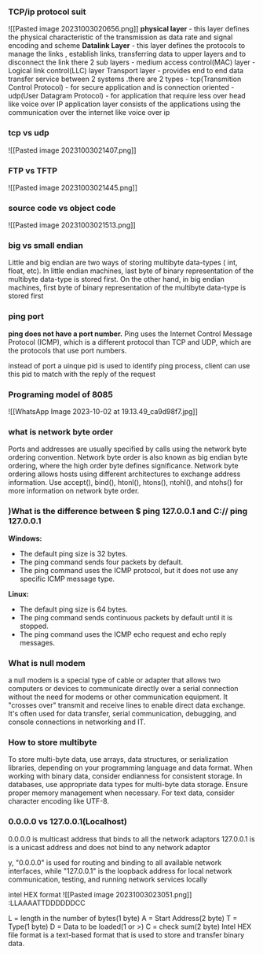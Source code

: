 ### TCP/ip protocol suit
![[Pasted image 20231003020656.png]]
**physical layer** - this layer defines the physical characteristic of the transmission as data rate and signal encoding and scheme
**Datalink Layer** - this layer defines the protocols to manage the links , establish links, transferring data to upper layers and to disconnect the link
there 2 sub layers 
	- medium access control(MAC) layer
	- Logical link control(LLC) layer
Transport layer - provides end to end data transfer service between 2 systems .there are 2 types 
	- tcp(Transmition Control Protocol) - for secure application and is connection oriented 
	- udp(User Datagram Protocol) - for application that require less over head like voice over IP
application layer consists of the applications using the communication over the internet like voice over ip

### tcp vs udp
![[Pasted image 20231003021407.png]]

### FTP vs TFTP
![[Pasted image 20231003021445.png]]

### source code vs object code
![[Pasted image 20231003021513.png]]


### big vs small endian

Little and big endian are two ways of storing multibyte data-types ( int, float, etc). In little endian machines, last byte of binary representation of the multibyte data-type is stored first. On the other hand, in big endian machines, first byte of binary representation of the multibyte data-type is stored first

### ping port 
**ping does not have a port number.** Ping uses the Internet Control Message Protocol (ICMP), which is a different protocol than TCP and UDP, which are the protocols that use port numbers.

instead of port a uinque pid is used to identify ping process, client can use this pid to match with the reply of the request  


### Programing model of 8085
![[WhatsApp Image 2023-10-02 at 19.13.49_ca9d98f7.jpg]]


### what is network byte order
Ports and addresses are usually specified by calls using the network byte ordering convention. Network byte order is also known as big endian byte ordering, where the high order byte defines significance. Network byte ordering allows hosts using different architectures to exchange address information. Use accept(), bind(), htonl(), htons(), ntohl(), and ntohs() for more information on network byte order.


### )What is the difference between $ ping 127.0.0.1 and C:// ping 127.0.0.1
**Windows:**

- The default ping size is 32 bytes.
- The ping command sends four packets by default.
- The ping command uses the ICMP protocol, but it does not use any specific ICMP message type.

**Linux:**

- The default ping size is 64 bytes.
- The ping command sends continuous packets by default until it is stopped.
- The ping command uses the ICMP echo request and echo reply messages.


### What is null modem 
a null modem is a special type of cable or adapter that allows two computers or devices to communicate directly over a serial connection without the need for modems or other communication equipment. It "crosses over" transmit and receive lines to enable direct data exchange. It's often used for data transfer, serial communication, debugging, and console connections in networking and IT.


### How to store multibyte 
To store multi-byte data, use arrays, data structures, or serialization libraries, depending on your programming language and data format. When working with binary data, consider endianness for consistent storage. In databases, use appropriate data types for multi-byte data storage. Ensure proper memory management when necessary. For text data, consider character encoding like UTF-8.

### 0.0.0.0 vs 127.0.0.1(Localhost)
0.0.0.0 is multicast address that binds to all the network adaptors
127.0.0.1 is is a unicast address and does not bind to any network adaptor

y, "0.0.0.0" is used for routing and binding to all available network interfaces, while "127.0.0.1" is the loopback address for local network communication, testing, and running network services locally


intel HEX format 
![[Pasted image 20231003023051.png]]
:LLAAAATTDDDDDDCC

L = length in the number of bytes(1 byte)
A = Start Address(2 byte)
T = Type(1 byte)
D = Data to be loaded(1 or >)
C = check sum(2 byte)
Intel HEX file format is a text-based format that is used to store and transfer binary data.